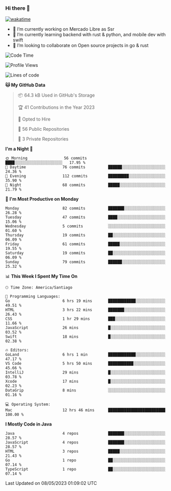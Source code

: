 ### Hi there 👋

[![wakatime](https://wakatime.com/badge/user/330beacb-fb27-4e32-bc38-f8f521bcf832.svg)](https://wakatime.com/@330beacb-fb27-4e32-bc38-f8f521bcf832)

- 🔭 I’m currently working on Mercado Libre as Ssr
- 🌱 I’m currently learning backend with rust & python, and mobile dev with swift
- 👯 I’m looking to collaborate on Open source projects in go & rust

<!--START_SECTION:waka-->
![Code Time](http://img.shields.io/badge/Code%20Time-28%20hrs%2028%20mins-blue)

![Profile Views](http://img.shields.io/badge/Profile%20Views-0-blue)

![Lines of code](https://img.shields.io/badge/From%20Hello%20World%20I%27ve%20Written-3.3%20million%20lines%20of%20code-blue)

**🐱 My GitHub Data** 

> 📦 64.3 kB Used in GitHub's Storage 
 > 
> 🏆 41 Contributions in the Year 2023
 > 
> 💼 Opted to Hire
 > 
> 📜 56 Public Repositories 
 > 
> 🔑 3 Private Repositories 
 > 
**I'm a Night 🦉** 

```text
🌞 Morning                56 commits          ████░░░░░░░░░░░░░░░░░░░░░   17.95 % 
🌆 Daytime                76 commits          ██████░░░░░░░░░░░░░░░░░░░   24.36 % 
🌃 Evening                112 commits         █████████░░░░░░░░░░░░░░░░   35.90 % 
🌙 Night                  68 commits          █████░░░░░░░░░░░░░░░░░░░░   21.79 % 
```
📅 **I'm Most Productive on Monday** 

```text
Monday                   82 commits          ███████░░░░░░░░░░░░░░░░░░   26.28 % 
Tuesday                  47 commits          ████░░░░░░░░░░░░░░░░░░░░░   15.06 % 
Wednesday                5 commits           ░░░░░░░░░░░░░░░░░░░░░░░░░   01.60 % 
Thursday                 19 commits          ██░░░░░░░░░░░░░░░░░░░░░░░   06.09 % 
Friday                   61 commits          █████░░░░░░░░░░░░░░░░░░░░   19.55 % 
Saturday                 19 commits          ██░░░░░░░░░░░░░░░░░░░░░░░   06.09 % 
Sunday                   79 commits          ██████░░░░░░░░░░░░░░░░░░░   25.32 % 
```


📊 **This Week I Spent My Time On** 

```text
🕑︎ Time Zone: America/Santiago

💬 Programming Languages: 
Go                       6 hrs 19 mins       ████████████░░░░░░░░░░░░░   49.51 % 
HTML                     3 hrs 22 mins       ███████░░░░░░░░░░░░░░░░░░   26.43 % 
CSS                      1 hr 29 mins        ███░░░░░░░░░░░░░░░░░░░░░░   11.66 % 
JavaScript               26 mins             █░░░░░░░░░░░░░░░░░░░░░░░░   03.52 % 
Swift                    18 mins             █░░░░░░░░░░░░░░░░░░░░░░░░   02.38 % 

🔥 Editors: 
GoLand                   6 hrs 1 min         ████████████░░░░░░░░░░░░░   47.17 % 
VS Code                  5 hrs 50 mins       ███████████░░░░░░░░░░░░░░   45.66 % 
IntelliJ                 29 mins             █░░░░░░░░░░░░░░░░░░░░░░░░   03.78 % 
Xcode                    17 mins             █░░░░░░░░░░░░░░░░░░░░░░░░   02.23 % 
DataGrip                 8 mins              ░░░░░░░░░░░░░░░░░░░░░░░░░   01.16 % 

💻 Operating System: 
Mac                      12 hrs 46 mins      █████████████████████████   100.00 % 
```

**I Mostly Code in Java** 

```text
Java                     4 repos             ███████░░░░░░░░░░░░░░░░░░   28.57 % 
JavaScript               4 repos             ███████░░░░░░░░░░░░░░░░░░   28.57 % 
HTML                     3 repos             █████░░░░░░░░░░░░░░░░░░░░   21.43 % 
Go                       1 repo              ██░░░░░░░░░░░░░░░░░░░░░░░   07.14 % 
TypeScript               1 repo              ██░░░░░░░░░░░░░░░░░░░░░░░   07.14 % 
```




 Last Updated on 08/05/2023 01:09:02 UTC
<!--END_SECTION:waka-->
